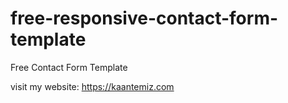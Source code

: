 # free-responsive-contact-form-template
Free Contact Form Template

visit my website: https://kaantemiz.com
